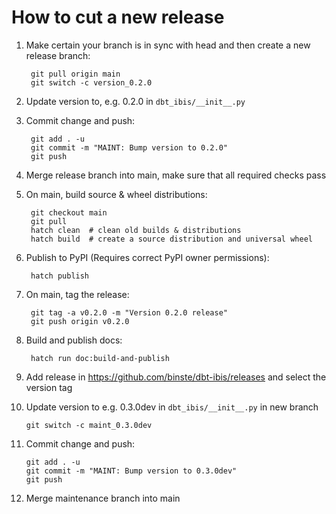 # How to cut a new release
1. Make certain your branch is in sync with head and then create a new release branch:

        git pull origin main
        git switch -c version_0.2.0

2. Update version to, e.g. 0.2.0 in `dbt_ibis/__init__.py`

3. Commit change and push:

        git add . -u
        git commit -m "MAINT: Bump version to 0.2.0"
        git push

4. Merge release branch into main, make sure that all required checks pass

5. On main, build source & wheel distributions:

        git checkout main
        git pull
        hatch clean  # clean old builds & distributions
        hatch build  # create a source distribution and universal wheel

6. Publish to PyPI (Requires correct PyPI owner permissions):

        hatch publish

7. On main, tag the release:

        git tag -a v0.2.0 -m "Version 0.2.0 release"
        git push origin v0.2.0

8. Build and publish docs:

        hatch run doc:build-and-publish

9. Add release in https://github.com/binste/dbt-ibis/releases and select the version tag

10. Update version to e.g. 0.3.0dev in `dbt_ibis/__init__.py` in new branch

        git switch -c maint_0.3.0dev

11. Commit change and push:

        git add . -u
        git commit -m "MAINT: Bump version to 0.3.0dev"
        git push

12. Merge maintenance branch into main
